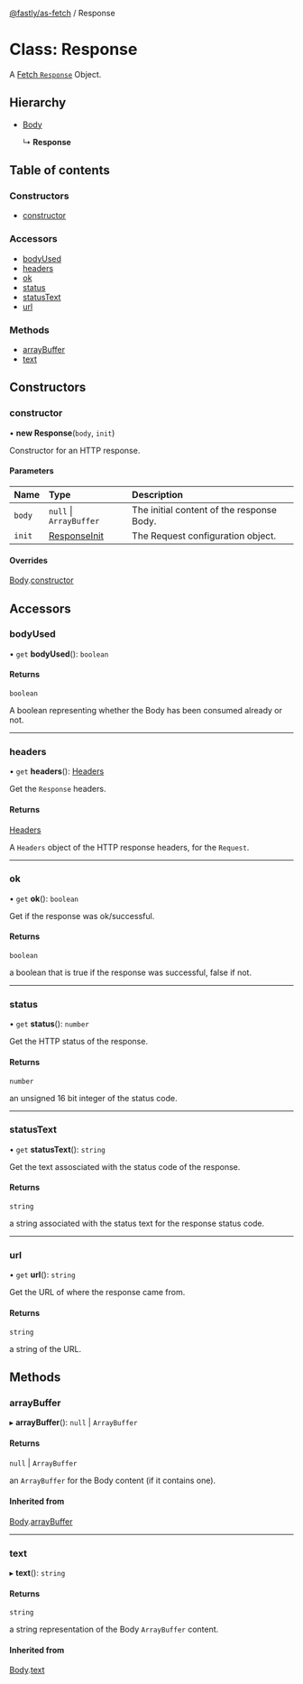 [@fastly/as-fetch](../README.md) / Response

# Class: Response

A [Fetch `Response`](https://developer.mozilla.org/en-US/docs/Web/API/Response) Object.

## Hierarchy

- [Body](body.md)

  ↳ **Response**

## Table of contents

### Constructors

- [constructor](response.md#constructor)

### Accessors

- [bodyUsed](response.md#bodyused)
- [headers](response.md#headers)
- [ok](response.md#ok)
- [status](response.md#status)
- [statusText](response.md#statustext)
- [url](response.md#url)

### Methods

- [arrayBuffer](response.md#arraybuffer)
- [text](response.md#text)

## Constructors

### constructor

• **new Response**(`body`, `init`)

Constructor for an HTTP response.

#### Parameters

| Name | Type | Description |
| :------ | :------ | :------ |
| `body` | ``null`` \| `ArrayBuffer` | The initial content of the response Body. |
| `init` | [ResponseInit](responseinit.md) | The Request configuration object. |

#### Overrides

[Body](body.md).[constructor](body.md#constructor)

## Accessors

### bodyUsed

• `get` **bodyUsed**(): `boolean`

#### Returns

`boolean`

A boolean representing whether the Body has been consumed already or not.

___

### headers

• `get` **headers**(): [Headers](headers.md)

Get the `Response` headers.

#### Returns

[Headers](headers.md)

A `Headers` object of the HTTP response headers, for the `Request`.

___

### ok

• `get` **ok**(): `boolean`

Get if the response was ok/successful.

#### Returns

`boolean`

a boolean that is true if the response was successful, false if not.

___

### status

• `get` **status**(): `number`

Get the HTTP status of the response.

#### Returns

`number`

an unsigned 16 bit integer of the status code.

___

### statusText

• `get` **statusText**(): `string`

Get the text assosciated with the status code of the response.

#### Returns

`string`

a string associated with the status text for the response status code.

___

### url

• `get` **url**(): `string`

Get the URL of where the response came from.

#### Returns

`string`

a string of the URL.

## Methods

### arrayBuffer

▸ **arrayBuffer**(): ``null`` \| `ArrayBuffer`

#### Returns

``null`` \| `ArrayBuffer`

an `ArrayBuffer` for the Body content (if it contains one).

#### Inherited from

[Body](body.md).[arrayBuffer](body.md#arraybuffer)

___

### text

▸ **text**(): `string`

#### Returns

`string`

a string representation of the Body `ArrayBuffer` content.

#### Inherited from

[Body](body.md).[text](body.md#text)
